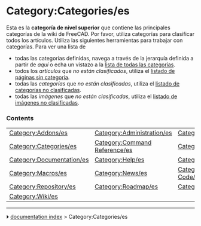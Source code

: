 # Category:Categories/es
Esta es la **categoría de nivel superior** que contiene las principales categorías de la wiki de FreeCAD. Por favor, utiliza categorías para clasificar todos los artículos. Utiliza las siguientes herramientas para trabajar con categorías. Para ver una lista de

-   todas las categorías definidas, navega a través de la jerarquía definida a partir de *aquí* o echa un vistazo a la [lista de todas las categorías](Special_Categories.md).
-   todos los *artículos* que *no están clasificados*, utiliza el [listado de páginas sin categoría](Special_Uncategorizedpages.md).
-   todas las *categorías* que *no están clasificadas*, utiliza el [listado de categorías no clasificadas](Special_Uncategorizedcategories.md).
-   todas las *imágenes* que *no están clasificadas*, utiliza el [listado de imágenes no clasificadas](Special_Uncategorizedimages.md).

### Contents

|     |     |     |
| --- | --- | --- |
| [Category:Addons/es](Category_Addons/es.md) | [Category:Administration/es](Category_Administration/es.md) | [Category:API/es](Category_API/es.md) |
| [Category:Categories/es](Category_Categories/es.md) | [Category:Command Reference/es](Category_Command_Reference/es.md) | [Category:Developer/es](Category_Developer/es.md) |
| [Category:Documentation/es](Category_Documentation/es.md) | [Category:Help/es](Category_Help/es.md) | [Category:Hubs/es](Category_Hubs/es.md) |
| [Category:Macros/es](Category_Macros/es.md) | [Category:News/es](Category_News/es.md) | [Category:Python Code/es](Category_Python_Code/es.md) |
| [Category:Repository/es](Category_Repository/es.md) | [Category:Roadmap/es](Category_Roadmap/es.md) | [Category:Template/es](Category_Template/es.md) |
| [Category:Wiki/es](Category_Wiki/es.md) |



---
⏵ [documentation index](../README.md) > Category:Categories/es
